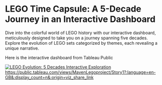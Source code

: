 # LEGO Time Capsule: A 5-Decade Journey in an Interactive Dashboard

Dive into the colorful world of LEGO history with our interactive dashboard, meticulously designed to take you on a journey spanning five decades. Explore the evolution of LEGO sets categorized by themes, each revealing a unique narrative. 

Here is the interactive dashboard from Tableau Public
[<div class='tableauPlaceholder' id='viz1705549184601' style='position: relative'><noscript><a href='#'><img alt='LEGO Evolution: 5 Decades Interactive Exploration ' src='https:&#47;&#47;public.tableau.com&#47;static&#47;images&#47;Ma&#47;MavenLegoproject&#47;Story1&#47;1_rss.png' style='border: none' /></a></noscript><object class='tableauViz'  style='display:none;'><param name='host_url' value='https%3A%2F%2Fpublic.tableau.com%2F' /> <param name='embed_code_version' value='3' /> <param name='site_root' value='' /><param name='name' value='MavenLegoproject&#47;Story1' /><param name='tabs' value='no' /><param name='toolbar' value='yes' /><param name='static_image' value='https:&#47;&#47;public.tableau.com&#47;static&#47;images&#47;Ma&#47;MavenLegoproject&#47;Story1&#47;1.png' /> <param name='animate_transition' value='yes' /><param name='display_static_image' value='yes' /><param name='display_spinner' value='yes' /><param name='display_overlay' value='yes' /><param name='display_count' value='yes' /><param name='language' value='en-GB' /></object></div>                <script type='text/javascript'>                    var divElement = document.getElementById('viz1705549184601');                    var vizElement = divElement.getElementsByTagName('object')[0];                    vizElement.style.width='1654px';vizElement.style.height='1127px';                    var scriptElement = document.createElement('script');                    scriptElement.src = 'https://public.tableau.com/javascripts/api/viz_v1.js';                    vizElement.parentNode.insertBefore(scriptElement, vizElement);                </script>
](https://public.tableau.com/views/MavenLegoproject/Story1?:language=en-GB&:display_count=n&:origin=viz_share_link)https://public.tableau.com/views/MavenLegoproject/Story1?:language=en-GB&:display_count=n&:origin=viz_share_link
